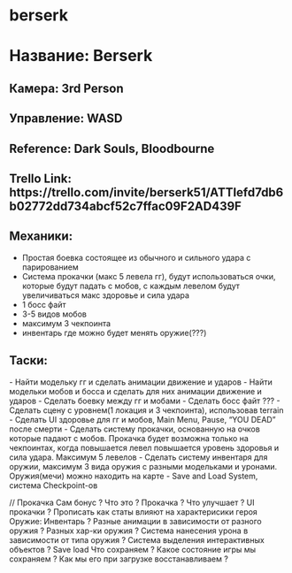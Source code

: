 # berserk

<h1>Название: Berserk</h1>
<h2>Камера: 3rd Person</h2>
<h2>Управление: WASD</h2>
<h2>Reference: Dark Souls, Bloodbourne</h2>
<h2>Trello Link: https://trello.com/invite/berserk51/ATTIefd7db6b02772dd734abcf52c7ffac09F2AD439F </h2>

<h2>Механики:</h2>

- Простая боевка состоящее из обычного и сильного удара с парированием
- Система прокачки (макс 5 левела гг), будут использоваться очки, которые будут падать с мобов, с каждым левелом будут увеличиваться макс здоровье и сила удара
- 1 босс файт
- 3-5 видов мобов
- максимум 3 чекпоинта
- инвентарь где можно будет менять оружие(???)

<h2>Таски:</h2>
- Найти модельку гг и сделать анимации движение и ударов
- Найти модельки мобов и босса и сделать для них анимации движение и ударов
- Сделать боевку между гг и мобами
- Сделать босс файт ???
- Сделать сцену с уровнем(1 локация и 3 чекпоинта), использовав terrain
- Сделать UI здоровье для гг и мобов, Main Menu, Pause, “YOU DEAD” после смерти
- Сделать систему прокачки, основанную на очков которые падают с мобов. Прокачка будет возможна только на чекпоинтах, когда повышается левел повышается уровень здоровья и сила удара. Максимум 5 левелов
- Сделать систему инвентаря для оружии, максимум 3 вида оружия с разными модельками и уронами. Оружия(мечи) можно находить на карте
- Save and Load System, система Checkpoint-ов 

// Прокачка
Сам бонус ? Что это ?
Прокачка ? Что улучшает ?
UI прокачки ?
Прописать как статы влияют на характерисики героя
Оружие:
Инвентарь ?
Разные анимации в зависимости от разного оружия ?
Разных хар-ки оружия ?
Система нанесения урона в зависимости от типа оружия ?
Система выделения интерактивных объектов ?
Save load 
Что сохраняем ? Какое состояние игры мы сохраняем ?
Как мы его при загрузке восстанавливаем ?
